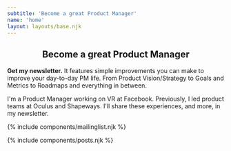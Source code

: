 ```yaml
---
subtitle: 'Become a great Product Manager'
name: 'home'
layout: layouts/base.njk
---
```

## <center class="lowercase">Become a great Product Manager</center>

<strong>Get my newsletter.</strong>  It features simple improvements you can make to improve your day-to-day PM life. From Product Vision/Strategy to Goals and Metrics to Roadmaps and everything in between.

I'm a Product Manager working on VR at Facebook. Previously, I led product teams at Oculus and Shapeways. I'll share these experiences, and more, in my newsletter.

{% include components/mailinglist.njk %}

{% include components/posts.njk %}

